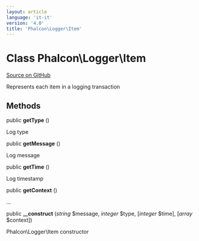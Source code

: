 ```yaml
---
layout: article
language: 'it-it'
version: '4.0'
title: 'Phalcon\Logger\Item'
---
```


# Class **Phalcon\Logger\Item**

<a href="https://github.com/phalcon/cphalcon/tree/v3.4.0/phalcon/logger/item.zep" class="btn btn-default btn-sm">Source on GitHub</a>

Represents each item in a logging transaction

## Methods

public **getType** ()

Log type

public **getMessage** ()

Log message

public **getTime** ()

Log timestamp

public **getContext** ()

...

public **__construct** (*string* $message, *integer* $type, [*integer* $time], [*array* $context])

Phalcon\Logger\Item constructor